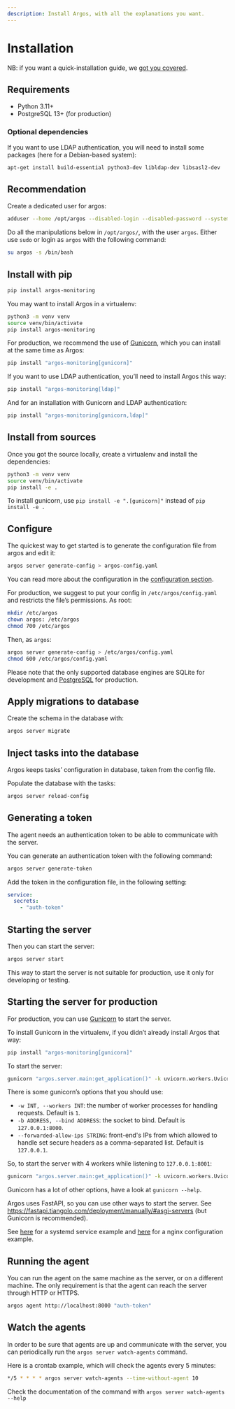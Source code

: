 ```yaml
---
description: Install Argos, with all the explanations you want.
---
```

# Installation

NB: if you want a quick-installation guide, we [got you covered](tl-dr.md).

## Requirements

- Python 3.11+
- PostgreSQL 13+ (for production)

### Optional dependencies

If you want to use LDAP authentication, you will need to install some packages (here for a Debian-based system):

```bash
apt-get install build-essential python3-dev libldap-dev libsasl2-dev
```

## Recommendation

Create a dedicated user for argos:

```bash
adduser --home /opt/argos --disabled-login --disabled-password --system argos
```

Do all the manipulations below in `/opt/argos/`, with the user `argos`.
Either use `sudo` or login as `argos` with the following command:

```bash
su argos -s /bin/bash
```

## Install with pip

```bash
pip install argos-monitoring
```

You may want to install Argos in a virtualenv:

```bash
python3 -m venv venv
source venv/bin/activate
pip install argos-monitoring
```

For production, we recommend the use of [Gunicorn](https://gunicorn.org/), which you can install at the same time as Argos:

```bash
pip install "argos-monitoring[gunicorn]"
```

If you want to use LDAP authentication, you’ll need to install Argos this way:

```bash
pip install "argos-monitoring[ldap]"
```

And for an installation with Gunicorn and LDAP authentication:

```bash
pip install "argos-monitoring[gunicorn,ldap]"
```

## Install from sources

Once you got the source locally, create a virtualenv and install the dependencies:

```bash
python3 -m venv venv
source venv/bin/activate
pip install -e .
```

To install gunicorn, use `pip install -e ".[gunicorn]"` instead of `pip install -e .`

## Configure

The quickest way to get started is to generate the configuration file from argos and edit it:

```bash
argos server generate-config > argos-config.yaml
```

You can read more about the configuration in the [configuration section](../configuration.md).

For production, we suggest to put your config in `/etc/argos/config.yaml` and restricts the file’s permissions.
As root:
```bash
mkdir /etc/argos
chown argos: /etc/argos
chmod 700 /etc/argos
```

Then, as `argos`:
```bash
argos server generate-config > /etc/argos/config.yaml
chmod 600 /etc/argos/config.yaml
```

Please note that the only supported database engines are SQLite for development and [PostgreSQL](postgresql.md) for production.

## Apply migrations to database

Create the schema in the database with:

```bash
argos server migrate
```

## Inject tasks into the database

Argos keeps tasks’ configuration in database, taken from the config file.

Populate the database with the tasks:

```bash
argos server reload-config
```

## Generating a token

The agent needs an authentication token to be able to communicate with the server.

You can generate an authentication token with the following command:
```bash
argos server generate-token
```

Add the token in the configuration file, in the following setting:

```yaml
service:
  secrets:
    - "auth-token"
```

## Starting the server

Then you can start the server:

```bash
argos server start
```

This way to start the server is not suitable for production, use it only for developing or testing.

## Starting the server for production

For production, you can use [Gunicorn](https://gunicorn.org/) to start the server.

To install Gunicorn in the virtualenv, if you didn’t already install Argos that way:

```bash
pip install "argos-monitoring[gunicorn]"
```

To start the server:

```bash
gunicorn "argos.server.main:get_application()" -k uvicorn.workers.UvicornWorker
```

There is some gunicorn’s options that you should use:
- `-w INT, --workers INT`: the number of worker processes for handling requests. Default is `1`.
- `-b ADDRESS, --bind ADDRESS`: the socket to bind. Default is `127.0.0.1:8000`.
- `--forwarded-allow-ips STRING`: front-end's IPs from which allowed to handle set secure headers as a comma-separated list. Default is `127.0.0.1`.

So, to start the server with 4 workers while listening to `127.0.0.1:8001`:

```bash
gunicorn "argos.server.main:get_application()" -k uvicorn.workers.UvicornWorker -w 4 -b 127.0.0.1:8001
```

Gunicorn has a lot of other options, have a look at `gunicorn --help`.

Argos uses FastAPI, so you can use other ways to start the server.
See <https://fastapi.tiangolo.com/deployment/manually/#asgi-servers> (but Gunicorn is recommended).

See [here](../deployment/systemd.md#server) for a systemd service example and [here](../deployment/nginx.md) for a nginx configuration example.

## Running the agent

You can run the agent on the same machine as the server, or on a different machine.
The only requirement is that the agent can reach the server through HTTP or HTTPS.

```bash
argos agent http://localhost:8000 "auth-token"
```

## Watch the agents

In order to be sure that agents are up and communicate with the server, you can periodically run the `argos server watch-agents` command.

Here is a crontab example, which will check the agents every 5 minutes:

```bash
*/5 * * * * argos server watch-agents --time-without-agent 10
```

Check the documentation of the command with `argos server watch-agents --help`
